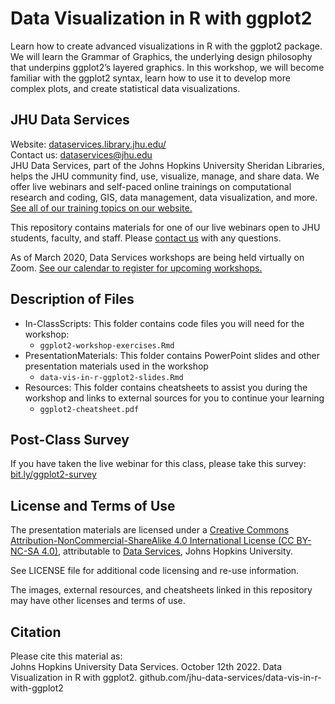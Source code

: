 # Data Visualization in R with ggplot2 

Learn how to create advanced visualizations in R with the ggplot2 package. We will learn the Grammar of Graphics, the underlying design philosophy that underpins ggplot2’s layered graphics. In this workshop, we will become familiar with the ggplot2 syntax, learn how to use it to develop more complex plots, and create statistical data visualizations.


## JHU Data Services   
Website: [dataservices.library.jhu.edu/](https://dataservices.library.jhu.edu/)   
Contact us: [dataservices@jhu.edu](mailto:dataservices@jhu.edu)   
JHU Data Services, part of the Johns Hopkins University Sheridan Libraries, helps the JHU community find, use, visualize, manage, and share data. We offer live webinars and self-paced online trainings on computational research and coding, GIS, data management, data visualization, and more. [See all of our training topics on our website.](https://dataservices.library.jhu.edu/training-workshops/)   

This repository contains materials for one of our live webinars open to JHU students, faculty, and staff. Please [contact us](mailto:dataservices@jhu.edu) with any questions.

As of March 2020, Data Services workshops are being held virtually on Zoom. [See our calendar to register for upcoming workshops.](https://dataservices.library.jhu.edu/training-workshops/calendar/)


## Description of Files
- In-ClassScripts: This folder contains code files you will need for the workshop:
    - `ggplot2-workshop-exercises.Rmd`
- PresentationMaterials: This folder contains PowerPoint slides and other presentation materials used in the workshop
    - `data-vis-in-r-ggplot2-slides.Rmd`
- Resources: This folder contains cheatsheets to assist you during the workshop and links to external sources for you to continue your learning
    - `ggplot2-cheatsheet.pdf`


## Post-Class Survey
If you have taken the live webinar for this class, please take this survey: [bit.ly/ggplot2-survey](bit.ly/ggplot2-survey)


## License and Terms of Use
The presentation materials are licensed under a [Creative Commons Attribution-NonCommercial-ShareAlike 4.0 International License (CC BY-NC-SA 4.0)](https://creativecommons.org/licenses/by-nc-sa/4.0/), attributable to [Data Services](https://dataservices.library.jhu.edu/), Johns Hopkins University. 

See LICENSE file for additional code licensing and re-use information.   

The images, external resources, and cheatsheets linked in this repository may have other licenses and terms of use.


## Citation
Please cite this material as:    
Johns Hopkins University Data Services. October 12th 2022. Data Visualization in R with ggplot2. github.com/jhu-data-services/data-vis-in-r-with-ggplot2
